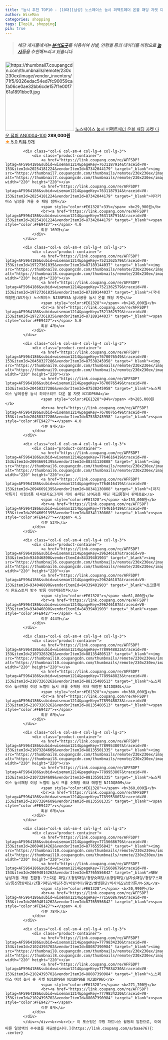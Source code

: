 ```yaml
---
title: "눕시 추천 TOP10 - [10대][남성] 노스페이스 눕시 퍼펙트페더 온볼 패딩 자켓 다운 점퍼 AN0004-100"
author: WiseMan
categories: shopping
tags: [Top10, shopping]
pin: true
---
```


> ##### 해당 게시물에서는 [**분석도구**](https://itemscout.io/)를 이용하여 **성별**, **연령별** 등의 데이터를 바탕으로 [**눕시**](https://link.coupang.com/a/baae76)들을 추천해드리고 있습니다.
<div class="container"><div class="row">
            <div class="col-6 col-sm-4 col-lg-4 col-lg-3">
                <div class="product-container">
                    <a href="https://link.coupang.com/re/AFFSDP?lptag=AF5964186&subid=wiseman1214&pageKey=7760066782&traceid=V0-153&itemId=20924097949&vendorItemId=88050026575" target="_blank"><img src="https://thumbnail7.coupangcdn.com/thumbnails/remote/230x230ex/image/vendor_inventory/71f5/9326edac54ed7fc90059cafa06ce0ae32bb6cde157f1e00f761a1891bbc9.jpg" alt="https://thumbnail7.coupangcdn.com/thumbnails/remote/230x230ex/image/vendor_inventory/71f5/9326edac54ed7fc90059cafa06ce0ae32bb6cde157f1e00f761a1891bbc9.jpg" width="220" height="220"></a>
                    <a href="https://link.coupang.com/re/AFFSDP?lptag=AF5964186&subid=wiseman1214&pageKey=7760066782&traceid=V0-153&itemId=20924097949&vendorItemId=88050026575" target="_blank">노스페이스 눕시 퍼펙트페더 온볼 패딩 자켓 다운 점퍼 AN0004-100</a>
                    <span style="color:#E61328"></span> <b>289,000원</b>
                    <br><a href="https://link.coupang.com/re/AFFSDP?lptag=AF5964186&subid=wiseman1214&pageKey=7760066782&traceid=V0-153&itemId=20924097949&vendorItemId=88050026575" target="_blank"><span style="color:#FE9427">★</span> 5.0
                    리뷰 9개</a>
                </div>
            </div>
            
            <div class="col-6 col-sm-4 col-lg-4 col-lg-3">
                <div class="product-container">
                    <a href="https://link.coupang.com/re/AFFSDP?lptag=AF5964186&subid=wiseman1214&pageKey=7631187914&traceid=V0-153&itemId=20254181224&vendorItemId=87342044179" target="_blank"><img src="https://thumbnail7.coupangcdn.com/thumbnails/remote/230x230ex/image/vendor_inventory/0b6a/10d0edc03bbf441fc95a80e24d4b001d7637e3d081f839d29536eba4aa61.png" alt="https://thumbnail7.coupangcdn.com/thumbnails/remote/230x230ex/image/vendor_inventory/0b6a/10d0edc03bbf441fc95a80e24d4b001d7637e3d081f839d29536eba4aa61.png" width="220" height="220"></a>
                    <a href="https://link.coupang.com/re/AFFSDP?lptag=AF5964186&subid=wiseman1214&pageKey=7631187914&traceid=V0-153&itemId=20254181224&vendorItemId=87342044179" target="_blank">이더커머스 남성용 겨울 숏 패딩 점퍼</a>
                    <span style="color:#E61328">33%</span> <b>29,900원</b>
                    <br><a href="https://link.coupang.com/re/AFFSDP?lptag=AF5964186&subid=wiseman1214&pageKey=7631187914&traceid=V0-153&itemId=20254181224&vendorItemId=87342044179" target="_blank"><span style="color:#FE9427">★</span> 4.0
                    리뷰 169개</a>
                </div>
            </div>
            
            <div class="col-6 col-sm-4 col-lg-4 col-lg-3">
                <div class="product-container">
                    <a href="https://link.coupang.com/re/AFFSDP?lptag=AF5964186&subid=wiseman1214&pageKey=7521362579&traceid=V0-153&itemId=19727361835&vendorItemId=87189144037" target="_blank"><img src="https://thumbnail8.coupangcdn.com/thumbnails/remote/230x230ex/image/vendor_inventory/c5f8/8239a5dbe43347ddd0b676deda9ebee83897043e711cb73f529554df4170.jpg" alt="https://thumbnail8.coupangcdn.com/thumbnails/remote/230x230ex/image/vendor_inventory/c5f8/8239a5dbe43347ddd0b676deda9ebee83897043e711cb73f529554df4170.jpg" width="220" height="220"></a>
                    <a href="https://link.coupang.com/re/AFFSDP?lptag=AF5964186&subid=wiseman1214&pageKey=7521362579&traceid=V0-153&itemId=19727361835&vendorItemId=87189144037" target="_blank">(국내매장판/AS가능) 노스페이스 NJ3NP55A 남녀공용 눕시 온볼 패딩 자켓</a>
                    <span style="color:#E61328"></span> <b>245,000원</b>
                    <br><a href="https://link.coupang.com/re/AFFSDP?lptag=AF5964186&subid=wiseman1214&pageKey=7521362579&traceid=V0-153&itemId=19727361835&vendorItemId=87189144037" target="_blank"><span style="color:#FE9427">★</span> 5.0
                    리뷰 4개</a>
                </div>
            </div>
            
            <div class="col-6 col-sm-4 col-lg-4 col-lg-3">
                <div class="product-container">
                    <a href="https://link.coupang.com/re/AFFSDP?lptag=AF5964186&subid=wiseman1214&pageKey=7670076549&traceid=V0-153&itemId=20458327286&vendorItemId=87538245958" target="_blank"><img src="https://thumbnail9.coupangcdn.com/thumbnails/remote/230x230ex/image/vendor_inventory/a1bf/d52e11a5700c9560d45faad1063e1a16d5156a4d6d5a5261bed548621f98.jpeg" alt="https://thumbnail9.coupangcdn.com/thumbnails/remote/230x230ex/image/vendor_inventory/a1bf/d52e11a5700c9560d45faad1063e1a16d5156a4d6d5a5261bed548621f98.jpeg" width="220" height="220"></a>
                    <a href="https://link.coupang.com/re/AFFSDP?lptag=AF5964186&subid=wiseman1214&pageKey=7670076549&traceid=V0-153&itemId=20458327286&vendorItemId=87538245958" target="_blank">노스페이스 남여공용 눕시 하이브리드 다운 볼 자켓 NJ1DP60A</a>
                    <span style="color:#E61328">94%</span> <b>285,000원</b>
                    <br><a href="https://link.coupang.com/re/AFFSDP?lptag=AF5964186&subid=wiseman1214&pageKey=7670076549&traceid=V0-153&itemId=20458327286&vendorItemId=87538245958" target="_blank"><span style="color:#FE9427">★</span> 4.0
                    리뷰 9개</a>
                </div>
            </div>
            
            <div class="col-6 col-sm-4 col-lg-4 col-lg-3">
                <div class="product-container">
                    <a href="https://link.coupang.com/re/AFFSDP?lptag=AF5964186&subid=wiseman1214&pageKey=7764616419&traceid=V0-153&itemId=20946691395&vendorItemId=88341130808" target="_blank"><img src="https://thumbnail6.coupangcdn.com/thumbnails/remote/230x230ex/image/vendor_inventory/586b/57a9036422982b2566983bffda7ffa61d7773bf08f973533a5e23c3b55d2.png" alt="https://thumbnail6.coupangcdn.com/thumbnails/remote/230x230ex/image/vendor_inventory/586b/57a9036422982b2566983bffda7ffa61d7773bf08f973533a5e23c3b55d2.png" width="220" height="220"></a>
                    <a href="https://link.coupang.com/re/AFFSDP?lptag=AF5964186&subid=wiseman1214&pageKey=7764616419&traceid=V0-153&itemId=20946691395&vendorItemId=88341130808" target="_blank">[마지막특가] 이월상품 내셔널지오그레픽 레이 숏패딩 남여공용 패딩 재고품절시 판매종료</a>
                    <span style="color:#E61328"></span> <b>153,000원</b>
                    <br><a href="https://link.coupang.com/re/AFFSDP?lptag=AF5964186&subid=wiseman1214&pageKey=7764616419&traceid=V0-153&itemId=20946691395&vendorItemId=88341130808" target="_blank"><span style="color:#FE9427">★</span> 4.5
                    리뷰 52개</a>
                </div>
            </div>
            
            <div class="col-6 col-sm-4 col-lg-4 col-lg-3">
                <div class="product-container">
                    <a href="https://link.coupang.com/re/AFFSDP?lptag=AF5964186&subid=wiseman1214&pageKey=296246187&traceid=V0-153&itemId=934046890&vendorItemId=84339401903" target="_blank"><img src="https://thumbnail6.coupangcdn.com/thumbnails/remote/230x230ex/image/vendor_inventory/af47/8b5d18bc9d066de20c625d88723ab6b0a23fffaa89ae7ae7f0892e8c815f.JPG" alt="https://thumbnail6.coupangcdn.com/thumbnails/remote/230x230ex/image/vendor_inventory/af47/8b5d18bc9d066de20c625d88723ab6b0a23fffaa89ae7ae7f0892e8c815f.JPG" width="220" height="220"></a>
                    <a href="https://link.coupang.com/re/AFFSDP?lptag=AF5964186&subid=wiseman1214&pageKey=296246187&traceid=V0-153&itemId=934046890&vendorItemId=84339401903" target="_blank">초코클래식 윈드스토퍼 방수 방풍 야상패딩점퍼</a>
                    <span style="color:#E61328"></span> <b>61,800원</b>
                    <br><a href="https://link.coupang.com/re/AFFSDP?lptag=AF5964186&subid=wiseman1214&pageKey=296246187&traceid=V0-153&itemId=934046890&vendorItemId=84339401903" target="_blank"><span style="color:#FE9427">★</span> 4.5
                    리뷰 444개</a>
                </div>
            </div>
            
            <div class="col-6 col-sm-4 col-lg-4 col-lg-3">
                <div class="product-container">
                    <a href="https://link.coupang.com/re/AFFSDP?lptag=AF5964186&subid=wiseman1214&pageKey=7789948823&traceid=V0-153&itemId=21073263262&vendorItemId=88135480513" target="_blank"><img src="https://thumbnail10.coupangcdn.com/thumbnails/remote/230x230ex/image/vendor_inventory/9ede/7b2ef0f17f62f49f207d8ae2a705fcac59b2cd222cd857b734f759538e49.jpeg" alt="https://thumbnail10.coupangcdn.com/thumbnails/remote/230x230ex/image/vendor_inventory/9ede/7b2ef0f17f62f49f207d8ae2a705fcac59b2cd222cd857b734f759538e49.jpeg" width="220" height="220"></a>
                    <a href="https://link.coupang.com/re/AFFSDP?lptag=AF5964186&subid=wiseman1214&pageKey=7789948823&traceid=V0-153&itemId=21073263262&vendorItemId=88135480513" target="_blank">노스페이스 눕시패딩 여성 노벨티 눕시 크롭 숏패딩 국내 매장판 NJ1DQ80L</a>
                    <span style="color:#E61328"></span> <b>360,000원</b>
                    <br><a href="https://link.coupang.com/re/AFFSDP?lptag=AF5964186&subid=wiseman1214&pageKey=7789948823&traceid=V0-153&itemId=21073263262&vendorItemId=88135480513" target="_blank"><span style="color:#FE9427">★</span> 
                    리뷰 0개</a>
                </div>
            </div>
            
            <div class="col-6 col-sm-4 col-lg-4 col-lg-3">
                <div class="product-container">
                    <a href="https://link.coupang.com/re/AFFSDP?lptag=AF5964186&subid=wiseman1214&pageKey=7789953807&traceid=V0-153&itemId=21073284609&vendorItemId=88135501335" target="_blank"><img src="https://thumbnail8.coupangcdn.com/thumbnails/remote/230x230ex/image/vendor_inventory/3643/05db80b4306e4fed0e51b8c7c73447e8b55638f9df80f0897080b97b099c.jpeg" alt="https://thumbnail8.coupangcdn.com/thumbnails/remote/230x230ex/image/vendor_inventory/3643/05db80b4306e4fed0e51b8c7c73447e8b55638f9df80f0897080b97b099c.jpeg" width="220" height="220"></a>
                    <a href="https://link.coupang.com/re/AFFSDP?lptag=AF5964186&subid=wiseman1214&pageKey=7789953807&traceid=V0-153&itemId=21073284609&vendorItemId=88135501335" target="_blank">노스페이스 눕시패딩 여성 노벨티 눕시 크롭 숏패딩 국내 매장판 NJ1DQ80M</a>
                    <span style="color:#E61328"></span> <b>360,000원</b>
                    <br><a href="https://link.coupang.com/re/AFFSDP?lptag=AF5964186&subid=wiseman1214&pageKey=7789953807&traceid=V0-153&itemId=21073284609&vendorItemId=88135501335" target="_blank"><span style="color:#FE9427">★</span> 
                    리뷰 0개</a>
                </div>
            </div>
            
            <div class="col-6 col-sm-4 col-lg-4 col-lg-3">
                <div class="product-container">
                    <a href="https://link.coupang.com/re/AFFSDP?lptag=AF5964186&subid=wiseman1214&pageKey=7715668679&traceid=V0-153&itemId=20694014262&vendorItemId=87765556842" target="_blank"><img src="https://thumbnail10.coupangcdn.com/thumbnails/remote/230x230ex/image/vendor_inventory/7400/d450bbbc00fc52c85eb4d1e6790ac270cad3f9ba08eb7eead982262ca029.jpg" alt="https://thumbnail10.coupangcdn.com/thumbnails/remote/230x230ex/image/vendor_inventory/7400/d450bbbc00fc52c85eb4d1e6790ac270cad3f9ba08eb7eead982262ca029.jpg" width="220" height="220"></a>
                    <a href="https://link.coupang.com/re/AFFSDP?lptag=AF5964186&subid=wiseman1214&pageKey=7715668679&traceid=V0-153&itemId=20694014262&vendorItemId=87765556842" target="_blank">NEW 남성겨울 재생 친환경-구스다운 패딩/초경량패딩/경량숏패딩/숏경량패딩/남자숏패딩/경량구스패딩/등산경량패딩/간절기패딩/패딩추천/바람막이/웜업/벨벳원단/빅사이즈남성의류/M-5XL</a>
                    <span style="color:#E61328"></span> <b>20,990원</b>
                    <br><a href="https://link.coupang.com/re/AFFSDP?lptag=AF5964186&subid=wiseman1214&pageKey=7715668679&traceid=V0-153&itemId=20694014262&vendorItemId=87765556842" target="_blank"><span style="color:#FE9427">★</span> 4.0
                    리뷰 78개</a>
                </div>
            </div>
            
            <div class="col-6 col-sm-4 col-lg-4 col-lg-3">
                <div class="product-container">
                    <a href="https://link.coupang.com/re/AFFSDP?lptag=AF5964186&subid=wiseman1214&pageKey=7779834230&traceid=V0-153&itemId=21024393702&vendorItemId=88087390984" target="_blank"><img src="https://thumbnail8.coupangcdn.com/thumbnails/remote/230x230ex/image/vendor_inventory/1f65/d3691ce33b527ee1d388a7750e841cf54b636be2aae4dedc6cc5e15a17ae.jpg" alt="https://thumbnail8.coupangcdn.com/thumbnails/remote/230x230ex/image/vendor_inventory/1f65/d3691ce33b527ee1d388a7750e841cf54b636be2aae4dedc6cc5e15a17ae.jpg" width="220" height="220"></a>
                    <a href="https://link.coupang.com/re/AFFSDP?lptag=AF5964186&subid=wiseman1214&pageKey=7779834230&traceid=V0-153&itemId=21024393702&vendorItemId=88087390984" target="_blank">노스페이스 여성 눕시 숏 자켓 NJ1DP96A NJ1DP96B NJ1DP96C</a>
                    <span style="color:#E61328"></span> <b>271,700원</b>
                    <br><a href="https://link.coupang.com/re/AFFSDP?lptag=AF5964186&subid=wiseman1214&pageKey=7779834230&traceid=V0-153&itemId=21024393702&vendorItemId=88087390984" target="_blank"><span style="color:#FE9427">★</span> 
                    리뷰 0개</a>
                </div>
            </div>
            </div></div><br><br>[👉 이 포스팅은 쿠팡 파트너스 활동의 일환으로, 이에 따른 일정액의 수수료를 제공받습니다.](https://link.coupang.com/a/baae76){: .center}